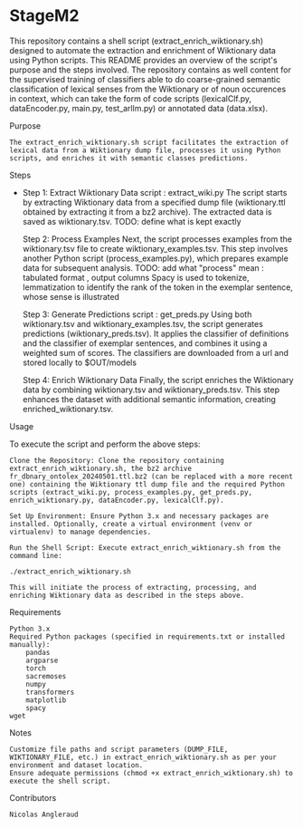 # StageM2
This repository contains a shell script (extract_enrich_wiktionary.sh) designed to automate the extraction and enrichment of Wiktionary data using Python scripts. This README provides an overview of the script's purpose and the steps involved. The repository contains as well content for the supervised training of classifiers able to do coarse-grained semantic classification of lexical senses from the Wiktionary or of noun occurences in context, which can take the form of code scripts (lexicalClf.py, dataEncoder.py, main.py, test_arllm.py) or annotated data (data.xlsx).

Purpose

    The extract_enrich_wiktionary.sh script facilitates the extraction of lexical data from a Wiktionary dump file, processes it using Python scripts, and enriches it with semantic classes predictions.

Steps

 - Step 1: Extract Wiktionary Data
   script : extract_wiki.py
     The script starts by extracting Wiktionary data from a specified dump file (wiktionary.ttl obtained by extracting it from a bz2 archive). The extracted data is saved as wiktionary.tsv.
     TODO: define what is kept exactly
     
    Step 2: Process Examples
     Next, the script processes examples from the wiktionary.tsv file to create wiktionary_examples.tsv. This step involves another Python script (process_examples.py), which prepares example data for subsequent analysis.
     TODO: add what "process" mean : tabulated format , output columns
     Spacy is used to tokenize, lemmatization to identify the rank of the token in the exemplar sentence, whose sense is illustrated
    
    Step 3: Generate Predictions
    script : get_preds.py 
     Using both wiktionary.tsv and wiktionary_examples.tsv, the script generates predictions (wiktionary_preds.tsv). It applies the classifier of definitions and the classifier of exemplar sentences, and combines it using a weighted sum of scores. The classifiers are downloaded from a url and stored locally to $OUT/models
    
    Step 4: Enrich Wiktionary Data
     Finally, the script enriches the Wiktionary data by combining wiktionary.tsv and wiktionary_preds.tsv. This step enhances the dataset with additional semantic information, creating enriched_wiktionary.tsv.
    
Usage

To execute the script and perform the above steps:

    Clone the Repository: Clone the repository containing extract_enrich_wiktionary.sh, the bz2 archive fr_dbnary_ontolex_20240501.ttl.bz2 (can be replaced with a more recent one) containing the Wiktionary ttl dump file and the required Python scripts (extract_wiki.py, process_examples.py, get_preds.py, enrich_wiktionary.py, dataEncoder.py, lexicalClf.py).

    Set Up Environment: Ensure Python 3.x and necessary packages are installed. Optionally, create a virtual environment (venv or virtualenv) to manage dependencies.

    Run the Shell Script: Execute extract_enrich_wiktionary.sh from the command line:

    ./extract_enrich_wiktionary.sh

    This will initiate the process of extracting, processing, and enriching Wiktionary data as described in the steps above.

Requirements

    Python 3.x
    Required Python packages (specified in requirements.txt or installed manually):
        pandas
        argparse
        torch
        sacremoses
        numpy
        transformers
        matplotlib
        spacy
	wget

Notes

    Customize file paths and script parameters (DUMP_FILE, WIKTIONARY_FILE, etc.) in extract_enrich_wiktionary.sh as per your environment and dataset location.
    Ensure adequate permissions (chmod +x extract_enrich_wiktionary.sh) to execute the shell script.

Contributors

    Nicolas Angleraud
